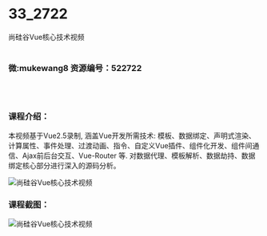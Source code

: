 # 33_2722
尚硅谷Vue核心技术视频
<br/></br>
<h3>微:mukewang8 资源编号：522722</h3>
<br/></br>
<h3>课程介绍：</h3>
<p>本视频基于<a title="查看与 Vue 相关的文章" target="_blank">Vue</a>2.5录制, 涵盖<a title="查看与 Vue 相关的文章" target="_blank">Vue</a>开发所需技术: 模板、数据绑定、声明式渲染、计算属性、事件处理、过渡动画、指令、自定义Vue插件、组件化开发、组件间通信、Ajax前后台交互、Vue-Router 等. 对数据代理、模板解析、数据劫持、数据绑定核心部分进行深入的源码分析。</p>
<p><img src="https://www.ko996.com/wp-content/uploads/img/2018/06/2-2.png" alt="尚硅谷Vue核心技术视频"></p>
<div class="info-desc">
<h3>课程截图：</h3>
<p><img src="https://www.ko996.com/wp-content/uploads/img/2018/06/3-2.png" alt="尚硅谷Vue核心技术视频"></p>


			
</div>
